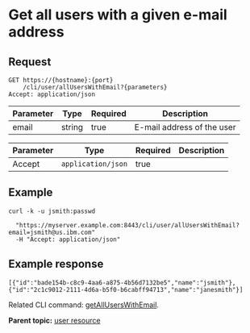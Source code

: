 # Get all users with a given e-mail address

## Request

```
GET https://{hostname}:{port}
    /cli/user/allUsersWithEmail?{parameters}
Accept: application/json

```

|Parameter|Type|Required|Description|
|---------|----|--------|-----------|
|email|string|true|E-mail address of the user|

|Parameter|Type|Required|Description|
|---------|----|--------|-----------|
|Accept|`application/json`|true| |

## Example

```
curl -k -u jsmith:passwd 
   
  "https://myserver.example.com:8443/cli/user/allUsersWithEmail?email=jsmith@us.ibm.com" 
  -H "Accept: application/json"

```

## Example response

```
[{"id":"bade154b-c8c9-4aa6-a875-4b56d7132be5","name":"jsmith"},
{"id":"2c1c9012-2111-4d6a-b5f0-b6cabff94713","name":"janesmith"}]
```

Related CLI command: [getAllUsersWithEmail](udclient_getalluserswithemail.md).

**Parent topic:** [user resource](../../com.ibm.udeploy.api.doc/topics/rest_cli_user.md)

